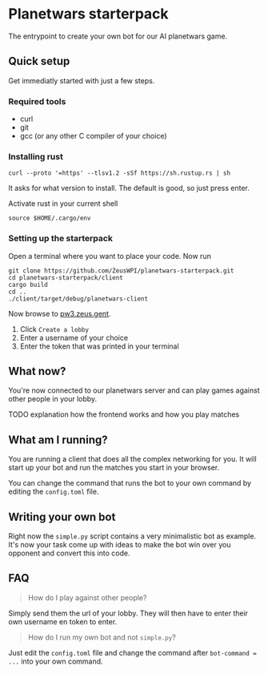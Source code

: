 # Planetwars starterpack

The entrypoint to create your own bot for our AI planetwars game.

## Quick setup

Get immediatly started with just a few steps.

### Required tools

- curl
- git
- gcc (or any other C compiler of your choice)

### Installing rust

```
curl --proto '=https' --tlsv1.2 -sSf https://sh.rustup.rs | sh
```
It asks for what version to install. The default is good, so just press enter.

Activate rust in your current shell

```
source $HOME/.cargo/env
```

### Setting up the starterpack
Open a terminal where you want to place your code. Now run
```
git clone https://github.com/ZeusWPI/planetwars-starterpack.git
cd planetwars-starterpack/client
cargo build
cd ..
./client/target/debug/planetwars-client
```

Now browse to [pw3.zeus.gent](https://pw3.zeus.gent). 

1. Click `Create a lobby`
2. Enter a username of your choice
3. Enter the token that was printed in your terminal
## What now?

You're now connected to our planetwars server and can play games against other people in your lobby.

TODO explanation how the frontend works and how you play matches

## What am I running?

You are running a client that does all the complex networking for you.
It will start up your bot and run the matches you start in your browser.

You can change the command that runs the bot to your own command by editing the `config.toml` file.

## Writing your own bot

Right now the `simple.py` script contains a very minimalistic bot as example. It's now your task come up with ideas to make the bot win over you opponent and convert this into code. 

## FAQ

> How do I play against other people?

Simply send them the url of your lobby. They will then have to enter their own username en token to enter.

> How do I run my own bot and not `simple.py`?

Just edit the `config.toml` file and change the command after `bot-command = ...` into your own command.
